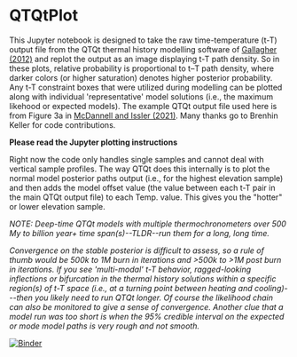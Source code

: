 # QTQtPlot
This Jupyter notebook is designed to take the raw time-temperature (t-T) output file from the QTQt thermal history modelling software of [Gallagher (2012)](https://doi.org/10.1029/2011JB008825) and replot the output as an image displaying t-T path density. So in these plots, relative probability is proportional to t–T path density, where darker colors (or higher saturation) denotes higher posterior probability. Any t-T constraint boxes that were utilized during modelling can be plotted along with individual 'representative' model solutions (i.e., the maximum likehood or expected models). The example QTQt output file used here is from Figure 3a in [McDannell and Issler (2021)](https://doi.org/10.5194/gchron-3-321-2021). Many thanks go to Brenhin Keller for code contributions.

**Please read the Jupyter plotting instructions**

Right now the code only handles single samples and cannot deal with vertical sample profiles. The way QTQt does this internally is to plot the normal model posterior paths output (i.e., for the highest elevation sample) and then adds the model offset value (the value between each t-T pair in the main QTQt output file) to each Temp. value. This gives you the "hotter" or lower elevation sample.

_NOTE: Deep-time QTQt models with multiple thermochronometers over 500 My to billion year+ time span(s)--TLDR--run them for a long, long time._ 

_Convergence on the stable posterior is difficult to assess, so a rule of thumb would be 500k to 1M burn in iterations and >500k to >1M post burn in iterations. If you see 'multi-modal' t-T behavior, ragged-looking inflections or bifurcation in the thermal history solutions within a specific region(s) of t-T space (i.e., at a turning point between heating and cooling)---then you likely need to run QTQt longer. Of course the likelihood chain can also be monitored to give a sense of convergence. Another clue that a model run was too short is when the 95% credible interval on the expected or mode model paths is very rough and not smooth._

[![Binder](https://mybinder.org/badge_logo.svg)](https://mybinder.org/v2/gh/kmcdannell/QTQtPlot.git/main?filepath=%2FQTQtPlot.ipynb)

